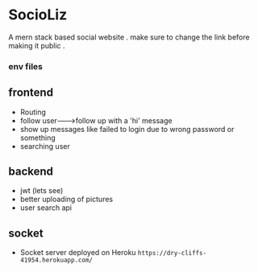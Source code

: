 # SocioLiz
A mern stack based social website . make sure to change the link before making it public .

### env files

## frontend

- Routing
- follow user--->follow up with a 'hi' message
- show up messages like failed to login due to wrong password or something
- searching user

## backend

- jwt (lets see)
- better uploading of pictures
- user search api

## socket

- Socket server deployed on Heroku `https://dry-cliffs-41954.herokuapp.com/`
